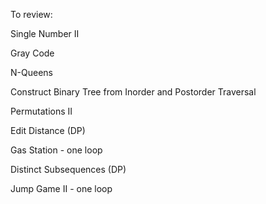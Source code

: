 To review:

Single Number II

Gray Code

N-Queens

Construct Binary Tree from Inorder and Postorder Traversal

Permutations II 

Edit Distance (DP)

Gas Station - one loop

Distinct Subsequences (DP)

Jump Game II - one loop
